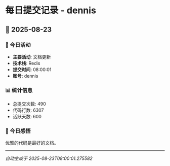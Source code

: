 # 每日提交记录 - dennis

## 📅 2025-08-23

### 🎯 今日活动
- **主要活动**: 文档更新
- **技术栈**: Redis
- **提交时间**: 08:00:01
- **账号**: dennis

### 📊 统计信息
- 总提交次数: 490
- 代码行数: 6307
- 活跃天数: 600

### 💭 今日感悟
优雅的代码是最好的文档。

---
*自动生成于 2025-08-23T08:00:01.275582*

